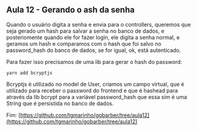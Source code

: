 ## Aula 12 - Gerando o ash da senha

Quando o usuário digita a senha e envia para o controllers, queremos que seja gerado um hash para salvar a senha no banco de dados, e posteriomente quando ele for fazer login, ele digita a senha normal, e geramos um hash e comparamos com o hash que foi salvo no password_hash do banco de dados, se for igual, ok, está autenticado.

Para fazer isso precisamos de uma lib para gerar o hash do password:
```
yarn add bcryptjs
```

Bcryptjs é utilizado no model de User, criamos um campo virtual, que é utilizado para receber o password do frontend e que é hashead para através da lib bcrypt para a variável password_hash que essa sim é uma String que é persistida no banco de dados.

Fim: [https://github.com/tgmarinho/gobarber/tree/aula12](https://github.com/tgmarinho/gobarber/tree/aula12)
